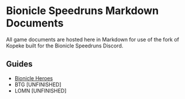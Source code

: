 # Bionicle Speedruns Markdown Documents
All game documents are hosted here in Markdown for use of the fork of Kopeke built for the Bionicle Speedruns Discord. 

## Guides

- [Bionicle Heroes](https://github.com/CG-Footloose/Bionicle-Speedruns-Markdown-Documents/blob/main/BH%20Master%20Info%20Markdown.md)
- BTG [UNFINISHED]
- LOMN [UNFINISHED]
